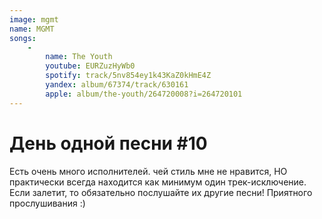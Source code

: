 ```yaml
---
image: mgmt
name: MGMT
songs:
    -
        name: The Youth
        youtube: EURZuzHyWb0
        spotify: track/5nv854ey1k43KaZ0kHmE4Z
        yandex: album/67374/track/630161
        apple: album/the-youth/264720008?i=264720101
---
```

# День одной песни #10

Есть очень много исполнителей. чей стиль мне не нравится, НО практически
всегда находится как минимум один трек-исключение. Если залетит, то обязательно
послушайте их другие песни! Приятного прослушивания :)